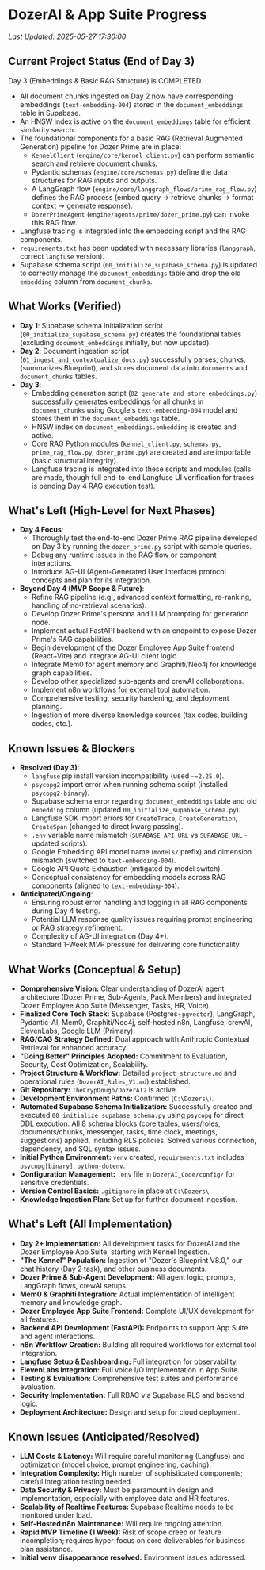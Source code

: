 # DozerAI & App Suite Progress

*Last Updated: 2025-05-27 17:30:00*

## Current Project Status (End of Day 3)
Day 3 (Embeddings & Basic RAG Structure) is COMPLETED.
- All document chunks ingested on Day 2 now have corresponding embeddings (`text-embedding-004`) stored in the `document_embeddings` table in Supabase.
- An HNSW index is active on the `document_embeddings` table for efficient similarity search.
- The foundational components for a basic RAG (Retrieval Augmented Generation) pipeline for Dozer Prime are in place:
    - `KennelClient` (`engine/core/kennel_client.py`) can perform semantic search and retrieve document chunks.
    - Pydantic schemas (`engine/core/schemas.py`) define the data structures for RAG inputs and outputs.
    - A LangGraph flow (`engine/core/langgraph_flows/prime_rag_flow.py`) defines the RAG process (embed query -> retrieve chunks -> format context -> generate response).
    - `DozerPrimeAgent` (`engine/agents/prime/dozer_prime.py`) can invoke this RAG flow.
- Langfuse tracing is integrated into the embedding script and the RAG components.
- `requirements.txt` has been updated with necessary libraries (`langgraph`, correct `langfuse` version).
- Supabase schema script (`00_initialize_supabase_schema.py`) is updated to correctly manage the `document_embeddings` table and drop the old `embedding` column from `document_chunks`.

## What Works (Verified)
- **Day 1**: Supabase schema initialization script (`00_initialize_supabase_schema.py`) creates the foundational tables (excluding `document_embeddings` initially, but now updated).
- **Day 2**: Document ingestion script (`01_ingest_and_contextualize_docs.py`) successfully parses, chunks, (summarizes Blueprint), and stores document data into `documents` and `document_chunks` tables.
- **Day 3**: 
    - Embedding generation script (`02_generate_and_store_embeddings.py`) successfully generates embeddings for all chunks in `document_chunks` using Google's `text-embedding-004` model and stores them in the `document_embeddings` table.
    - HNSW index on `document_embeddings.embedding` is created and active.
    - Core RAG Python modules (`kennel_client.py`, `schemas.py`, `prime_rag_flow.py`, `dozer_prime.py`) are created and are importable (basic structural integrity).
    - Langfuse tracing is integrated into these scripts and modules (calls are made, though full end-to-end Langfuse UI verification for traces is pending Day 4 RAG execution test).

## What's Left (High-Level for Next Phases)
- **Day 4 Focus**: 
    - Thoroughly test the end-to-end Dozer Prime RAG pipeline developed on Day 3 by running the `dozer_prime.py` script with sample queries.
    - Debug any runtime issues in the RAG flow or component interactions.
    - Introduce AG-UI (Agent-Generated User Interface) protocol concepts and plan for its integration.
- **Beyond Day 4 (MVP Scope & Future)**:
    - Refine RAG pipeline (e.g., advanced context formatting, re-ranking, handling of no-retrieval scenarios).
    - Develop Dozer Prime's persona and LLM prompting for generation node.
    - Implement actual FastAPI backend with an endpoint to expose Dozer Prime's RAG capabilities.
    - Begin development of the Dozer Employee App Suite frontend (React+Vite) and integrate AG-UI client logic.
    - Integrate Mem0 for agent memory and Graphiti/Neo4j for knowledge graph capabilities.
    - Develop other specialized sub-agents and crewAI collaborations.
    - Implement n8n workflows for external tool automation.
    - Comprehensive testing, security hardening, and deployment planning.
    - Ingestion of more diverse knowledge sources (tax codes, building codes, etc.).

## Known Issues & Blockers
- **Resolved (Day 3)**:
    - `langfuse` pip install version incompatibility (used `~=2.25.0`).
    - `psycopg2` import error when running schema script (installed `psycopg2-binary`).
    - Supabase schema error regarding `document_embeddings` table and old `embedding` column (updated `00_initialize_supabase_schema.py`).
    - Langfuse SDK import errors for `CreateTrace`, `CreateGeneration`, `CreateSpan` (changed to direct kwarg passing).
    - `.env` variable name mismatch (`SUPABASE_API_URL` vs `SUPABASE_URL` - updated scripts).
    - Google Embedding API model name (`models/` prefix) and dimension mismatch (switched to `text-embedding-004`).
    - Google API Quota Exhaustion (mitigated by model switch).
    - Conceptual consistency for embedding models across RAG components (aligned to `text-embedding-004`).
- **Anticipated/Ongoing**:
    - Ensuring robust error handling and logging in all RAG components during Day 4 testing.
    - Potential LLM response quality issues requiring prompt engineering or RAG strategy refinement.
    - Complexity of AG-UI integration (Day 4+).
    - Standard 1-Week MVP pressure for delivering core functionality.

## What Works (Conceptual & Setup)

- **Comprehensive Vision:** Clear understanding of DozerAI agent architecture (Dozer Prime, Sub-Agents, Pack Members) and integrated Dozer Employee App Suite (Messenger, Tasks, HR, Voice).
- **Finalized Core Tech Stack:** Supabase (Postgres+`pgvector`), LangGraph, Pydantic-AI, Mem0, Graphiti/Neo4j, self-hosted n8n, Langfuse, crewAI, ElevenLabs, Google LLM (Primary).
- **RAG/CAG Strategy Defined:** Dual approach with Anthropic Contextual Retrieval for enhanced accuracy.
- **"Doing Better" Principles Adopted:** Commitment to Evaluation, Security, Cost Optimization, Scalability.
- **Project Structure & Workflow:** Detailed `project_structure.md` and operational rules (`DozerAI_Rules_V1.md`) established.
- **Git Repository:** `TheCrypDough/DozerAI2` is active.
- **Development Environment Paths:** Confirmed (`C:\Dozers\`).
- **Automated Supabase Schema Initialization:** Successfully created and executed `00_initialize_supabase_schema.py` using `psycopg` for direct DDL execution. All 8 schema blocks (core tables, users/roles, documents/chunks, messenger, tasks, time clock, meetings, suggestions) applied, including RLS policies. Solved various connection, dependency, and SQL syntax issues.
- **Initial Python Environment:** `venv` created, `requirements.txt` includes `psycopg[binary]`, `python-dotenv`.
- **Configuration Management:** `.env` file in `DozerAI_Code/config/` for sensitive credentials.
- **Version Control Basics:** `.gitignore` in place at `C:\Dozers\`.
- **Knowledge Ingestion Plan:** Set up for further document ingestion.

## What's Left (All Implementation)

- **Day 2+ Implementation:** All development tasks for DozerAI and the Dozer Employee App Suite, starting with Kennel Ingestion.
- **"The Kennel" Population:** Ingestion of "Dozer's Blueprint V8.0," our chat history (Day 2 task), and other business documents.
- **Dozer Prime & Sub-Agent Development:** All agent logic, prompts, LangGraph flows, crewAI setups.
- **Mem0 & Graphiti Integration:** Actual implementation of intelligent memory and knowledge graph.
- **Dozer Employee App Suite Frontend:** Complete UI/UX development for all features.
- **Backend API Development (FastAPI):** Endpoints to support App Suite and agent interactions.
- **n8n Workflow Creation:** Building all required workflows for external tool integration.
- **Langfuse Setup & Dashboarding:** Full integration for observability.
- **ElevenLabs Integration:** Full voice I/O implementation in App Suite.
- **Testing & Evaluation:** Comprehensive test suites and performance evaluation.
- **Security Implementation:** Full RBAC via Supabase RLS and backend logic.
- **Deployment Architecture:** Design and setup for cloud deployment.

## Known Issues (Anticipated/Resolved)

- **LLM Costs & Latency:** Will require careful monitoring (Langfuse) and optimization (model choice, prompt engineering, caching).
- **Integration Complexity:** High number of sophisticated components; careful integration testing needed.
- **Data Security & Privacy:** Must be paramount in design and implementation, especially with employee data and HR features.
- **Scalability of Realtime Features:** Supabase Realtime needs to be monitored under load.
- **Self-Hosted n8n Maintenance:** Will require ongoing attention.
- **Rapid MVP Timeline (1 Week):** Risk of scope creep or feature incompletion; requires hyper-focus on core deliverables for business plan assistance.
- **Initial venv disappearance resolved:** Environment issues addressed.